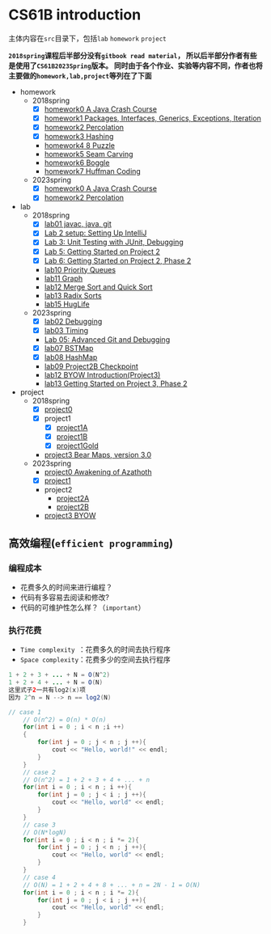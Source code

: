 # CS61B introduction
主体内容在`src`目录下，包括`lab` `homework` `project`

**`2018spring`课程后半部分没有`gitbook read material`，
所以后半部分作者有些是使用了`CS61B2023Spring`版本。
同时由于各个作业、实验等内容不同，作者也将主要做的`homework,lab,project`等列在了下面**

- homework
  - 2018spring
    - [x] [homework0 A Java Crash Course](https://sp18.datastructur.es/materials/hw/hw0/hw0)
    - [x] [homework1 Packages, Interfaces, Generics, Exceptions, Iteration](https://sp18.datastructur.es/materials/hw/hw1/hw1)
    - [x] [homework2  Percolation](https://sp18.datastructur.es/materials/hw/hw2/hw2)
    - [x] [homework3 Hashing](https://sp18.datastructur.es/materials/hw/hw3/hw3)
    - [homework4 8 Puzzle](https://sp18.datastructur.es/materials/hw/hw4/hw4)
    - [homework5 Seam Carving](https://sp18.datastructur.es/materials/hw/hw5/hw5)
    - [homework6 Boggle](https://sp18.datastructur.es/materials/hw/hw6/hw6)
    - [homework7 Huffman Coding](https://sp18.datastructur.es/materials/hw/hw7/hw7)
  - 2023spring
    - [x] [homework0  A Java Crash Course ](https://sp23.datastructur.es/materials/hw/hw0b/) 
    - [x] [homework2  Percolation](https://sp23.datastructur.es/materials/hw/hw2/)
- lab
  - 2018spring
    - [x] [lab01 javac, java, git](https://sp18.datastructur.es/materials/lab/lab1/lab1)
    - [x] [Lab 2 setup: Setting Up IntelliJ](https://sp18.datastructur.es/materials/lab/lab2setup/lab2setup)
    - [x] [Lab 3: Unit Testing with JUnit, Debugging](https://sp18.datastructur.es/materials/lab/lab3/lab3)
    - [x] [Lab 5: Getting Started on Project 2](https://sp18.datastructur.es/materials/lab/lab5/lab5)
    - [x] [Lab 6: Getting Started on Project 2, Phase 2]()
    - [lab10 Priority Queues](https://sp18.datastructur.es/materials/lab/lab10/lab10)
    - [lab11 Graph](https://sp18.datastructur.es/materials/lab/lab11/lab11)
    - [lab12 Merge Sort and Quick Sort](https://sp18.datastructur.es/materials/lab/lab12/lab12)
    - [lab13 Radix Sorts](https://sp18.datastructur.es/materials/lab/lab13/lab13)
    - [lab15 HugLife](https://sp18.datastructur.es/materials/lab/lab15/lab15)
  - 2023spring
    - [x] [lab02 Debugging](https://sp23.datastructur.es/materials/lab/lab02/)
    - [x] [lab03 Timing](https://sp23.datastructur.es/materials/lab/lab03/) 
    - [Lab 05: Advanced Git and Debugging](https://sp23.datastructur.es/materials/lab/lab05/)
    - [x] [lab07 BSTMap](https://sp23.datastructur.es/materials/lab/lab07/)
    - [x] [lab08 HashMap](https://sp23.datastructur.es/materials/lab/lab08/)
    - [lab09 Project2B Checkpoint](https://sp23.datastructur.es/materials/lab/lab09/)
    - [lab12 BYOW Introduction(Project3)](https://sp23.datastructur.es/materials/lab/lab12/)
    - [lab13 Getting Started on Project 3, Phase 2](https://sp23.datastructur.es/materials/lab/lab13/)
- project
  - 2018spring
    - [x] [project0](https://sp18.datastructur.es/materials/proj/proj0/proj0)
    - [x] project1
      - [x] [project1A](https://sp18.datastructur.es/materials/proj/proj1a/proj1a)
      - [x] [project1B](https://sp18.datastructur.es/materials/proj/proj1b/proj1b)
      - [x] [project1Gold](https://sp18.datastructur.es/materials/proj/proj1gold/proj1gold)
    - [project3 Bear Maps, version 3.0](https://sp18.datastructur.es/materials/proj/proj3/proj3)
  - 2023spring
    - [project0 Awakening of Azathoth](https://sp23.datastructur.es/materials/proj/proj0/#evilchooser-constructors-and-methods) 
    - [x] [project1](https://sp23.datastructur.es/materials/proj/proj1a/)
    - project2
      - [project2A](https://sp23.datastructur.es/materials/proj/proj2a/)
      - [project2B](https://sp23.datastructur.es/materials/proj/proj2b)
    - [project3 BYOW](https://sp23.datastructur.es/materials/proj/proj3/)


## 高效编程(`efficient programming`)

### 编程成本

- 花费多久的时间来进行编程？
- 代码有多容易去阅读和修改?
- 代码的可维护性怎么样？（`important`）

### 执行花费

- `Time complexity `：花费多久的时间去执行程序
- `Space complexity`：花费多少的空间去执行程序



```java
1 + 2 + 3 + ... + N = O(N^2)
1 + 2 + 4 + ... + N = O(N)
这里式子2一共有log2(x)项
因为 2^n = N --> n == log2(N)
```

```c++
// case 1
	// O(n^2) = O(n) * O(n)
 	for(int i = 0 ; i < n ;i ++)
 	{
 		for(int j = 0 ; j < n ; j ++){
 			cout << "Hello, world!" << endl;
 		}
 	}
 	// case 2
 	// O(n^2) = 1 + 2 + 3 + 4 + ... + n
 	for(int i = 0 ; i < n ; i ++){
 		for(int j = 0 ; j < i ; j ++){
 			cout << "Hello, world" << endl;
 		}
 	}
 	// case 3
 	// O(N*logN)
 	for(int i = 0 ; i < n ; i *= 2){
 		for(int j = 0 ; j < n ; j ++){
 			cout << "Hello, world" << endl;
 		}
 	}
 	// case 4
 	// O(N) = 1 + 2 + 4 + 8 + ... + n = 2N - 1 = O(N)
	for(int i = 0 ; i < n ; i *= 2){
 		for(int j = 0 ; j < i ; j ++){
 			cout << "Hello, world" << endl;
 		}
 	}
```





